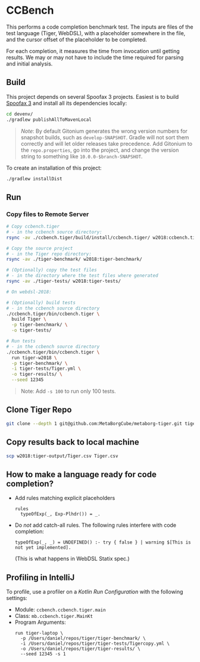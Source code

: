 # CCBench

This performs a code completion benchmark test. The inputs are files of the test language (Tiger, WebDSL), with a placeholder somewhere in the file, and the cursor offset of the placeholder to be completed.

For each completion, it measures the time from invocation until getting results. We may or may not have to include the time required for parsing and initial analysis.

## Build
This project depends on several Spoofax 3 projects. Easiest is to build [Spoofax 3][1] and install all its dependencies locally:

```sh
cd devenv/
./gradlew publishAllToMavenLocal
```

> *Note*: By default Gitonium generates the wrong version numbers for snapshot builds, such as `develop-SNAPSHOT`.
> Gradle will not sort them correctly and will let older releases take precedence. Add Gitonium to the `repo.properties`,
> go into the project, and change the version string to something like `10.0.0-$branch-SNAPSHOT`.

To create an installation of this project:

```sh
./gradlew installDist
```


## Run

### Copy files to Remote Server

```bash
# Copy ccbench.tiger
# - in the ccbench source directory:
rsync -av ./ccbench.tiger/build/install/ccbench.tiger/ w2018:ccbench.tiger

# Copy the source project
# - in the Tiger repo directory:
rsync -av ./tiger-benchmark/ w2018:tiger-benchmark/

# (Optionally) copy the test files
# - in the directory where the test files where generated
rsync -av ./tiger-tests/ w2018:tiger-tests/

# On webdsl-2018:

# (Optionally) build tests
# - in the ccbench source directory
./ccbench.tiger/bin/ccbench.tiger \
  build Tiger \
  -p tiger-benchmark/ \
  -o tiger-tests/

# Run tests
# - in the ccbench source directory
./ccbench.tiger/bin/ccbench.tiger \
  run tiger-w2018 \
  -p tiger-benchmark/ \
  -i tiger-tests/Tiger.yml \
  -o tiger-results/ \
  --seed 12345
```

> Note: Add `-s 100` to run only 100 tests.

## Clone Tiger Repo
```bash
git clone --depth 1 git@github.com:MetaBorgCube/metaborg-tiger.git tiger
```

## Copy results back to local machine

```bash
scp w2018:tiger-output/Tiger.csv Tiger.csv
```

## How to make a language ready for code completion?

- Add rules matching explicit placeholders

    ```
    rules
      typeOfExp(_, Exp-Plhdr()) = _.
    ```
    
- Do *not* add catch-all rules. The following rules interfere with code completion:

    ```
    typeOfExp(_, _) = UNDEFINED() :- try { false } | warning $[This is not yet implemented]. 
    ```

  (This is what happens in WebDSL Statix spec.)


## Profiling in IntelliJ
To profile, use a profiler on a _Kotlin Run Configuration_ with the following settings:

- Module: `ccbench.ccbench.tiger.main`
- Class: `mb.ccbench.tiger.MainKt`
- Program Arguments:
  ```
  run tiger-laptop \
    -p /Users/daniel/repos/tiger/tiger-benchmark/ \
    -i /Users/daniel/repos/tiger/tiger-tests/Tigercopy.yml \
    -o /Users/daniel/repos/tiger/tiger-results/ \
    --seed 12345 -s 1
  ```



[1]: git@github.com:metaborg/devenv.git
